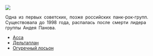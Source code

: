 ![](/songs/абв/Автоматические%20удовлетворители/avtomaticheskie_udovletvoriteli.jpg)  

Одна из первых советских, позже российских панк-рок-групп.  
Существовала до 1998 года, распалась после смерти лидера группы Андея Панова.

* [Асса](/songs/абв/Автоматические%20удовлетворители/Асса)
* [Дeльтaплaн](/songs/абв/Автоматические%20удовлетворители/Дeльтaплaн)
* [Огуречный лосьон](/songs/абв/Автоматические%20удовлетворители/Огуречный%20лосьон)